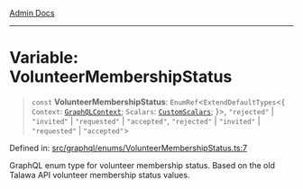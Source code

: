 [Admin Docs](/)

***

# Variable: VolunteerMembershipStatus

> `const` **VolunteerMembershipStatus**: `EnumRef`\<`ExtendDefaultTypes`\<\{ `Context`: [`GraphQLContext`](../../../context/type-aliases/GraphQLContext.md); `Scalars`: [`CustomScalars`](../../../scalars/type-aliases/CustomScalars.md); \}\>, `"rejected"` \| `"invited"` \| `"requested"` \| `"accepted"`, `"rejected"` \| `"invited"` \| `"requested"` \| `"accepted"`\>

Defined in: [src/graphql/enums/VolunteerMembershipStatus.ts:7](https://github.com/Sourya07/talawa-api/blob/3df16fa5fb47e8947dc575f048aef648ae9ebcf8/src/graphql/enums/VolunteerMembershipStatus.ts#L7)

GraphQL enum type for volunteer membership status.
Based on the old Talawa API volunteer membership status values.
